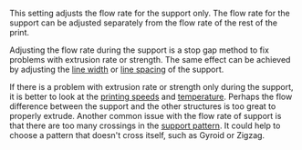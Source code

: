 This setting adjusts the flow rate for the support only. The flow rate for the support can be adjusted separately from the flow rate of the rest of the print.

Adjusting the flow rate during the support is a stop gap method to fix problems with extrusion rate or strength. The same effect can be achieved by adjusting the [line width](support_line_width.md) or [line spacing](support_line_distance.md) of the support.

If there is a problem with extrusion rate or strength only during the support, it is better to look at the [printing speeds](speed_support.md) and [temperature](material_print_temperature.md). Perhaps the flow difference between the support and the other structures is too great to properly extrude. Another common issue with the flow rate of support is that there are too many crossings in the [support pattern](support_pattern.md). It could help to choose a pattern that doesn't cross itself, such as Gyroid or Zigzag.